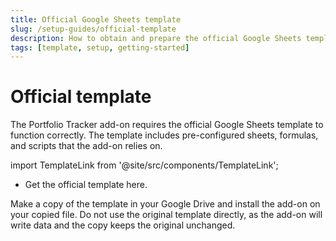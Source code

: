 ```yaml
---
title: Official Google Sheets template
slug: /setup-guides/official-template
description: How to obtain and prepare the official Google Sheets template for the Portfolio Tracker add-on.
tags: [template, setup, getting-started]
---
```


# Official template

The Portfolio Tracker add-on requires the official Google Sheets template to function correctly. The template includes pre-configured sheets, formulas, and scripts that the add-on relies on.

import TemplateLink from '@site/src/components/TemplateLink';

- Get the official template <TemplateLink>here</TemplateLink>.

Make a copy of the template in your Google Drive and install the add-on on your copied file. Do not use the original template directly, as the add-on will write data and the copy keeps the original unchanged.
